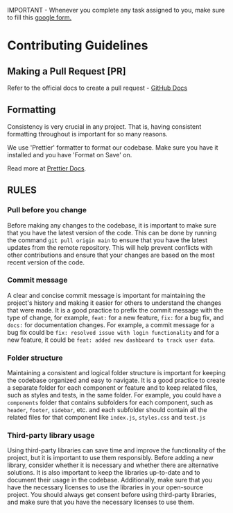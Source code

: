 IMPORTANT - Whenever you complete any task assigned to you, make sure to fill this [google form.](https://forms.gle/2zQsMCGJBgHqoCGS7)

# Contributing Guidelines

## Making a Pull Request [PR]

Refer to the official docs to create a pull request - [GitHub Docs](https://docs.github.com/en/pull-requests/collaborating-with-pull-requests/proposing-changes-to-your-work-with-pull-requests/creating-a-pull-request)

## Formatting

Consistency is very crucial in any project. That is, having consistent formatting
throughout is important for so many reasons.

We use 'Prettier' formatter to format our codebase. Make sure you have it installed
and you have 'Format on Save' on.

Read more at [Prettier Docs](https://www.digitalocean.com/community/tutorials/how-to-format-code-with-prettier-in-visual-studio-code).

## RULES

### Pull before you change

Before making any changes to the codebase, it is important to make sure that you have the latest version of the code. This can be done by running the command `git pull origin main` to ensure that you have the latest updates from the remote repository. This will help prevent conflicts with other contributions and ensure that your changes are based on the most recent version of the code.

### Commit message

A clear and concise commit message is important for maintaining the project's history and making it easier for others to understand the changes that were made. It is a good practice to prefix the commit message with the type of change, for example, `feat:` for a new feature, `fix:` for a bug fix, and `docs:` for documentation changes.
For example, a commit message for a bug fix could be `fix: resolved issue with login functionality` and for a new feature, it could be `feat: added new dashboard to track user data`.

### Folder structure

Maintaining a consistent and logical folder structure is important for keeping the codebase organized and easy to navigate. It is a good practice to create a separate folder for each component or feature and to keep related files, such as styles and tests, in the same folder.
For example, you could have a `components` folder that contains subfolders for each component, such as `header`, `footer`, `sidebar`, etc. and each subfolder should contain all the related files for that component like `index.js`, `styles.css` and `test.js`

### Third-party library usage

Using third-party libraries can save time and improve the functionality of the project, but it is important to use them responsibly. Before adding a new library, consider whether it is necessary and whether there are alternative solutions. It is also important to keep the libraries up-to-date and to document their usage in the codebase. Additionally, make sure that you have the necessary licenses to use the libraries in your open-source project.
You should always get consent before using third-party libraries, and make sure that you have the necessary licenses to use them.
